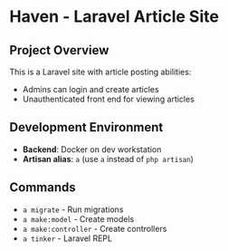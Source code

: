 # Haven - Laravel Article Site

## Project Overview
This is a Laravel site with article posting abilities:
- Admins can login and create articles
- Unauthenticated front end for viewing articles

## Development Environment
- **Backend**: Docker on dev workstation
- **Artisan alias**: `a` (use `a` instead of `php artisan`)

## Commands
- `a migrate` - Run migrations
- `a make:model` - Create models
- `a make:controller` - Create controllers
- `a tinker` - Laravel REPL
